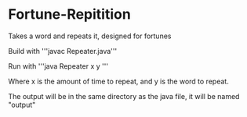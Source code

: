 # Fortune-Repitition
Takes a word and repeats it, designed for fortunes 

Build with '''javac Repeater.java'''

Run with '''java Repeater x y '''

Where x is the amount of time to repeat, and y is the word to repeat.


The output will be in the same directory as the java file, it will be named "output"

